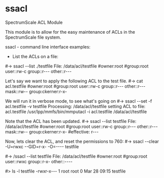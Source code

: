 # ssacl
SpectrumScale ACL Module

This module is to allow for the easy maintenance of ACLs in
the SpectrumScale file system.

ssacl - command line interface examples:

- List the ACLs on a file:

#-> ssacl --list ./testfile 
File: /data/acl/testfile
#owner:root
#group:root
user::rw-c
group::r---
other::r---

Let's say we want to apply the following ACL to the test file.
#-> cat acl.testfile 
#owner:root
#group:root
user::rw-c
group::r---
other::r---
mask::rw--
group:ckerner:r-x-

We will run it in verbose mode, to see what's going on
#-> ssacl --set -f acl.testfile -v testfile 
Processing: /data/acl/testfile setting ACL to file: acl.testfile
/usr/lpp/mmfs/bin/mmputacl -i acl.testfile /data/acl/testfile

Note that the ACL has been updated.
#-> ssacl --list testfile
File: /data/acl/testfile
#owner:root
#group:root
user::rw-c
group::r---
other::r---
mask::rw--
group:ckerner:r-x-  #effective: r---

Now, lets clear the ACL, and reset the permissions to 760:
#-> ssacl --clear -U=rwxc --GID=r-x- -O=---- testfile

#-> /ssacl --list testfile
File: /data/acl/testfile
#owner:root
#group:root
user::rwxc
group::r-x-
other::----

#> ls -l testfile
-rwxr-x--- 1 root root 0 Mar 28 09:15 testfile


